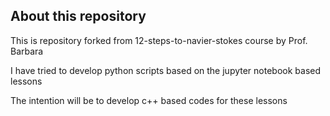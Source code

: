 ## About this repository

This is repository forked from 12-steps-to-navier-stokes course by Prof. Barbara

I have tried to develop python scripts based on the jupyter notebook based lessons

The intention will be to develop c++ based codes for these lessons
